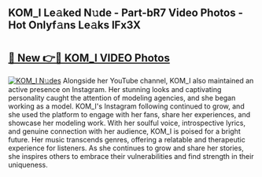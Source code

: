 ## KOM_I Le𝚊ked N𝚞de - Part-bR7 Video Photos - Hot Onlyf𝚊ns Le𝚊ks lFx3X

# <h2><a href="http://ac29154.deff.icu/?id=KOM_I">🔗 New 👉🔴 KOM_I VIDEO Photos</a></h2>

[![KOM_I N𝚞des](https://i.imgur.com/rIISA9y.gif)](http://ac29154.deff.icu/?id=KOM_I)
Alongside her YouTube channel, KOM_I also maintained an active presence on Instagram. Her stunning looks and captivating personality caught the attention of modeling agencies, and she began working as a model. KOM_I's Instagram following continued to grow, and she used the platform to engage with her fans, share her experiences, and showcase her modeling work. With her soulful voice, introspective lyrics, and genuine connection with her audience, KOM_I is poised for a bright future. Her music transcends genres, offering a relatable and therapeutic experience for listeners. As she continues to grow and share her stories, she inspires others to embrace their vulnerabilities and find strength in their uniqueness.
